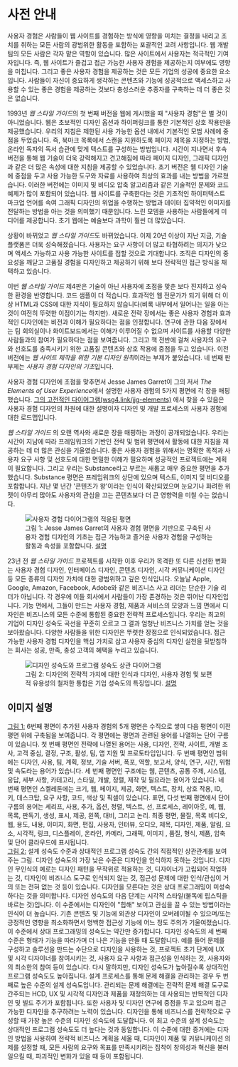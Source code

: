 # 사전 안내

사용자 경험은 사람들이 웹 사이트를 경험하는 방식에 영향을 미치는 결정을 내리고 조치를 취하는 모든 사람의 광범위한 활동을 포함하는 포괄적인 고려 사항입니다. 웹 개발 팀의 모든 사람은 각자 맡은 역할이 있습니다. 많은 사이트에서 사용자는 적극적인 기여자입니다. 즉, 웹 사이트가 즐겁고 접근 가능한 사용자 경험을 제공하는지 여부에도 영향을 미칩니다. 그리고 좋은 사용자 경험을 제공하는 것은 모든 기업의 성공에 중요한 요소입니다. 사람들이 자신이 중요하게 생각하는 콘텐츠와 기능에 성공적으로 액세스하고 사용할 수 있는 좋은 경험을 제공하는 것보다 충성스러운 추종자를 구축하는 데 더 좋은 것은 없습니다.

1993년 <cite>웹 스타일 가이드</cite>의 첫 번째 버전을 웹에 게시했을 때 "사용자 경험"은 별 것이 아니었습니다. 웹은 초보적인 디자인 옵션과 하이퍼링크를 통한 기본적인 상호 작용만을 제공했습니다. 우리의 지침은 제한된 사용 가능한 옵션 내에서 기본적인 모범 사례에 중점을 두었습니다. 즉, 북마크 목록에서 스캔을 지원하도록 페이지 제목을 지정하는 방법, 온라인 독자의 독서 습관에 맞게 텍스트를 구성하는 방법입니다. 시간이 지나면서 후속 버전을 통해 웹 기술이 더욱 강력해지고 견고해짐에 따라 페이지 디자인, 그래픽 디자인과 같은 더 많은 속성에 대한 지침을 제공할 수 있었습니다. 초기 버전은 웹 디자인 기술에 중점을 두고 사용 가능한 도구와 자료를 사용하여 최상의 효과를 내는 방법을 가르쳤습니다. 이러한 버전에는 이미지 및 비디오 압축 알고리즘과 같은 기술적인 문제와 코드 예제가 많이 포함되어 있습니다. 웹 사이트를 구축한다는 것은 기초적인 하이퍼텍스트 마크업 언어를 속여 그래픽 디자인의 위업을 수행하는 방법과 데이터 집약적인 이미지를 전달하는 방법을 아는 것을 의미했기 때문입니다. 느린 모뎀을 사용하는 사람들에게 미디어를 제공합니다. 초기 웹에는 예술보다 과학이 훨씬 더 많았습니다.

상황이 바뀌었고 <cite>웹 스타일 가이드</cite>도 바뀌었습니다. 이제 20년 이상이 지난 지금, 기술 플랫폼은 더욱 성숙해졌습니다. 사용자는 요구 사항이 더 많고 타협하려는 의지가 낮으며 액세스 가능하고 사용 가능한 사이트를 접할 것으로 기대합니다. 조직은 디자인의 중요성을 깨닫고 고품질 경험을 디자인하고 제공하기 위해 보다 전략적인 접근 방식을 채택하고 있습니다.

이번 <cite>웹 스타일 가이드</cite> 제4판은 기술이 아닌 사용자에 초점을 맞춘 보다 진지하고 성숙한 환경을 반영합니다. 코드 샘플이 더 적습니다. 효과적인 웹 전문가가 되기 위해 더 이상 HTML과 CSS에 대한 지식이 필요하지 않습니다(비록 내부에서 일어나는 일을 아는 것이 여전히 뚜렷한 이점이기는 하지만). 새로운 전략 장에서는 좋은 사용자 경험과 효과적인 디자인에는 비전과 이해가 필요하다는 점을 인정합니다. 연구에 관한 다음 장에서는 팀 회의실이나 화이트보드에서는 이해가 이루어질 수 없으며 사이트를 사용할 다양한 사람들과의 참여가 필요하다는 점을 보여줍니다. 그리고 책 전반에 걸쳐 사용자의 요구와 선호도를 충족시키기 위한 고품질 콘텐츠와 상호 작용에 중점을 두고 있습니다. 이전 버전에는 <cite>웹 사이트 제작을 위한 기본 디자인 원칙</cite>이라는 부제가 붙었습니다. 네 번째 판 부제는 <cite>사용자 경험 디자인의 기초</cite>입니다.

사용자 경험 디자인에 초점을 맞추면서 Jesse James Garret이 그의 저서 <cite>The Elements of User Experience</cite>에서 설명한 사용자 경험의 5가지 평면에 각 장을 매핑했습니다. [그의 고전적인 다이어그램(wsg4.link/jjg-elements)](http://wsg4.link/jjg-elements) 에서 찾을 수 있음은 사용자 경험 디자인의 차원에 대한 설명이자 디자인 및 개발 프로세스의 사용자 경험에 대한 로드맵입니다.

<cite>웹 스타일 가이드</cite> 의 오랜 역사와 새로운 장을 매핑하는 과정이 공개되었습니다. 우리는 시간이 지남에 따라 프레임워크의 기반인 전략 및 범위 평면에서 활동에 대한 지침을 제공하는 데 더 많은 관심을 기울였습니다. 좋은 사용자 경험을 위해서는 명확한 목적과 사용자 요구 사항 및 선호도에 대한 면밀한 이해가 필요하며 성공적인 프로젝트에는 계획이 필요합니다. 그리고 우리는 Substance라고 부르는 새롭고 매우 중요한 평면을 추가했습니다. Substance 평면은 프레임워크의 상단에 있으며 텍스트, 이미지 및 비디오를 포함합니다. 지난 몇 년간 '콘텐츠가 왕'이라는 인식이 확산되었으며 눈요기나 화려한 위젯이 아무리 많아도 사용자의 관심을 끄는 콘텐츠보다 더 큰 영향력을 미칠 수는 없습니다.

<figure>
  <img id="figure1" alt="사용자 경험 다이어그램의 적응된 평면" src="/images/front-matter/1.png">
  <figcaption>
    그림 1: Jesse James Garret의 사용자 경험 평면을 기반으로 구축된 사용자 경험 디자인의 기초는 접근 가능하고 즐거운 사용자 경험을 구성하는 활동과 속성을 포함합니다.
    <a href="#figure1-description">설명</a>
  </figcaption>
</figure>

23년 전 <cite>웹 스타일 가이드</cite> 프로젝트를 시작한 이후 우리가 목격한 또 다른 신선한 변화 는 사용자 경험 디자인, 인터페이스 디자인, 콘텐츠 디자인, 시각 커뮤니케이션 디자인 등 모든 종류의 디자인 가치에 대한 광범위하고 깊은 인식입니다. 오늘날 Apple, Google, Amazon, Facebook, Adobe와 같은 비즈니스 사고 리더는 단순한 기술 리더가 아닙니다. 각 경우에 이들 회사에서 사람들이 가장 존경하는 것은 뛰어난 디자인입니다. 기능 면에서, 그들이 만드는 사용자 경험, 제품과 서비스의 모양과 느낌 면에서 디자인은 비즈니스의 모든 수준에 통합된 중요한 전략적 프로세스입니다. 우리는 최고의 기업이 디자인 성숙도 곡선을 꾸준히 오르고 그 결과 엄청난 비즈니스 가치를 얻는 것을 보아왔습니다. 다양한 사람들을 위한 디자인은 뚜렷한 장점으로 인식되었습니다. 접근 가능한 사용자 경험 디자인을 핵심 가치로 삼고 사용자 중심의 디자인 실천을 뒷받침하는 회사는 성공, 만족, 충성 고객의 혜택을 누리고 있습니다.

<figure>
  <img id="figure2" alt="디자인 성숙도와 프로그램 성숙도 상관 다이어그램" src="/images/front-matter/2.png">
  <figcaption>
    그림 2: 디자인의 전략적 가치에 대한 인식과 디자인, 사용자 경험 및 보편적 유용성의 철저한 통합은 기업 성숙도의 특징입니다.
    <a href="#figure2-description">설명</a>
  </figcaption>
</figure>

## 이미지 설명

<aside id="figure1-description">
  <a href="#figure1">그림 1:</a> 6번째 평면이 추가된 사용자 경험의 5개 평면은 수직으로 쌓여 다음 평면이 이전 평면 위에 구축됨을 보여줍니다. 각 평면에는 평면과 관련된 용어를 나열하는 단어 구름이 있습니다. 첫 번째 평면인 전략에 나열된 용어는 사용, 디자인, 전략, 사이트, 개별 조사, 고객 중심, 결정, 구조, 활성, 팀, 앱 지원 및 프로토타입입니다. 두 번째 평면인 범위에는 디자인, 사용, 팀, 계획, 정보, 기술 서버, 폭포, 역할, 보고서, 양식, 연구, 시간, 위험 및 속도라는 용어가 있습니다. 세 번째 평면인 구조에는 웹, 콘텐츠, 공통 주제, 시스템, 응답, 세부 사항, 카테고리, 스타일, 개발, 정렬, 제작 및 필요라는 용어가 있습니다. 네 번째 평면인 스켈레톤에는 크기, 웹, 페이지, 제공, 화면, 텍스트, 장치, 상호 작용, ID, 키, 데스크탑, 요구 사항, 코드, 색상 및 픽셀이 있습니다. 표면, 다섯 번째 평면에서 단어 구름의 용어는 세리프, 사용, 추가, 옵션, 정렬, 텍스트, 선, 프로세스, 레이아웃, 예, 웹, 목록, 판독기, 생성, 표시, 제공, 왼쪽, 대비, 그리고 논리. 최종 평면, 물질, 목록 비디오, 웹, 용도, 내용, 이미지, 화면, 편집, 사용자, 인터뷰, 오디오, 제목, 디자인, 제품, 알림, 요소, 시각적, 링크, 디스플레이, 온라인, 카메라, 그래픽, 이미지 , 품질, 형식, 제품, 압축 및 단어 클라우드에 표시됩니다.
</aside>
<aside id="figure2-description">
  <a href="#figure2">그림 2:</a> 설계 성숙도 수준과 상대적인 프로그램 성숙도 간의 직접적인 상관관계를 보여주는 그림. 디자인 성숙도의 가장 낮은 수준은 디자인을 인식하지 못하는 것입니다. 디자인 무인식의 예로는 디자인 패턴을 무작위로 적용하는 것, 디자이너가 고립되어 작업하는 것, 디자인이 비즈니스 도구로 인식되지 않는 것, 접근성 문제에 대한 인식/관심이 거의 또는 전혀 없는 것 등이 있습니다. 디자인을 모른다는 것은 상대 프로그래밍이 미성숙하다는 것을 의미합니다. 디자인 성숙도의 다음 단계는 시각적 스타일(불독에 립스틱을 바르는 것)입니다. 이 수준에서는 디자인이 "힙해" 보이고 관심을 끌 수 있는 방법이라는 인식이 더 높습니다. 기존 콘텐츠 및 기능에 외관상 디자인이 오버레이될 수 있으며/또는 긍정적인 영향을 최소화하면서 명백한 접근성 기능에 어느 정도 주의가 기울여졌습니다. 이 수준에서 상대 프로그래밍의 성숙도는 약간만 증가합니다. 디자인 성숙도의 세 번째 수준은 형태가 기능을 따라가며 더 나은 기능을 만들 때 도달합니다. 예를 들어 문제를 구성하고 솔루션을 만드는 수단으로 디자인을 사용하는 것, 프로젝트 초기 단계에 UX 및 시각 디자이너를 참여시키는 것, 사용자 요구 사항과 접근성을 인식하는 것, 사용자와의 최소한의 참여 등이 있습니다. 다시 말하지만, 디자인 성숙도가 높아질수록 상대적인 프로그램 성숙도도 높아집니다. 설계 프로세스를 통해 문제 해결을 관리하는 경우 두 번째로 높은 수준의 설계 성숙도입니다. 관리되는 문제 해결에는 전략적 문제 해결 도구로 간주되는 HCD, UX 및 시각적 디자인과 제품을 재정의하는 데 사용되는 반복적인 디자인 및 빌드 주기가 포함됩니다. 또한 사용자 및 디자인 연구에 중점을 두고 있으며 접근 가능한 디자인을 추구하려는 노력이 있습니다. 디자인을 통해 비즈니스를 전략적으로 구성할 때 가장 높은 수준의 디자인 성숙도에 도달합니다. 이 최고 수준의 설계 성숙도는 상대적인 프로그램 성숙도도 더 높다는 것과 동일합니다. 이 수준에 대한 증거에는 디자인 방법을 사용하여 전략적 비즈니스 계획을 세울 때, 디자인이 제품 및 커뮤니케이션 의제를 설정할 때, 모든 사람의 요구와 목표를 만족시키려는 집착이 창의성과 혁신을 불러일으킬 때, 파괴적인 변화가 있을 때 등이 포함됩니다.
</aside>
